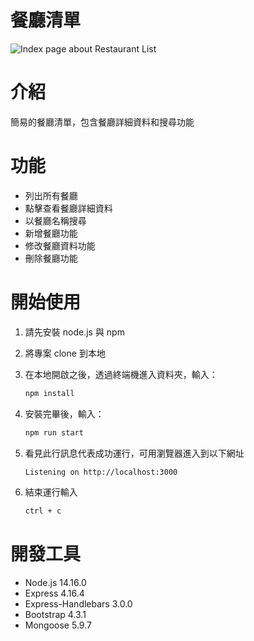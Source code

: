 # 餐廳清單

![Index page about Restaurant List](./public/img.png)

# 介紹
簡易的餐廳清單，包含餐廳詳細資料和搜尋功能

# 功能
- 列出所有餐廳
- 點擊查看餐廳詳細資料
- 以餐廳名稱搜尋
- 新增餐廳功能
- 修改餐廳資料功能
- 刪除餐廳功能

# 開始使用

1. 請先安裝 node.js 與 npm
2. 將專案 clone 到本地
3. 在本地開啟之後，透過終端機進入資料夾，輸入：

   ```bash
   npm install
   ```

4. 安裝完畢後，輸入：

   ```bash
   npm run start
   ```

5. 看見此行訊息代表成功運行，可用瀏覽器進入到以下網址

   ```bash
   Listening on http://localhost:3000
   ```

6. 結束運行輸入

   ```bash
   ctrl + c
   ```

# 開發工具

- Node.js 14.16.0
- Express 4.16.4
- Express-Handlebars 3.0.0
- Bootstrap 4.3.1
- Mongoose 5.9.7

